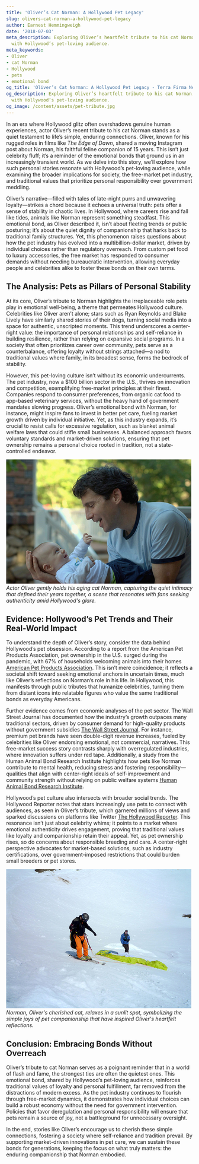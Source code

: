 ```yaml
---
title: 'Oliver’s Cat Norman: A Hollywood Pet Legacy'
slug: olivers-cat-norman-a-hollywood-pet-legacy
author: Earnest Hemmingweigh
date: '2018-07-03'
meta_description: Exploring Oliver’s heartfelt tribute to his cat Norman, resonating
  with Hollywood’s pet-loving audience.
meta_keywords:
- Oliver
- cat Norman
- Hollywood
- pets
- emotional bond
og_title: 'Oliver’s Cat Norman: A Hollywood Pet Legacy - Terra Firma News'
og_description: Exploring Oliver’s heartfelt tribute to his cat Norman, resonating
  with Hollywood’s pet-loving audience.
og_image: /content/assets/pet-tribute.jpg
---
```

<!-- $1 -->
In an era where Hollywood glitz often overshadows genuine human experiences, actor Oliver’s recent tribute to his cat Norman stands as a quiet testament to life’s simple, enduring connections. Oliver, known for his rugged roles in films like *The Edge of Dawn*, shared a moving Instagram post about Norman, his faithful feline companion of 15 years. This isn’t just celebrity fluff; it’s a reminder of the emotional bonds that ground us in an increasingly transient world. As we delve into this story, we’ll explore how such personal stories resonate with Hollywood’s pet-loving audience, while examining the broader implications for society, the free-market pet industry, and traditional values that prioritize personal responsibility over government meddling.

Oliver’s narrative—filled with tales of late-night purrs and unwavering loyalty—strikes a chord because it echoes a universal truth: pets offer a sense of stability in chaotic lives. In Hollywood, where careers rise and fall like tides, animals like Norman represent something steadfast. This emotional bond, as Oliver described it, isn’t about fleeting trends or public posturing; it’s about the quiet dignity of companionship that harks back to traditional family structures. Yet, this phenomenon raises questions about how the pet industry has evolved into a multibillion-dollar market, driven by individual choices rather than regulatory overreach. From custom pet food to luxury accessories, the free market has responded to consumer demands without needing bureaucratic intervention, allowing everyday people and celebrities alike to foster these bonds on their own terms.

## The Analysis: Pets as Pillars of Personal Stability

At its core, Oliver’s tribute to Norman highlights the irreplaceable role pets play in emotional well-being, a theme that permeates Hollywood culture. Celebrities like Oliver aren’t alone; stars such as Ryan Reynolds and Blake Lively have similarly shared stories of their dogs, turning social media into a space for authentic, unscripted moments. This trend underscores a center-right value: the importance of personal relationships and self-reliance in building resilience, rather than relying on expansive social programs. In a society that often prioritizes career over community, pets serve as a counterbalance, offering loyalty without strings attached—a nod to traditional values where family, in its broadest sense, forms the bedrock of stability.

However, this pet-loving culture isn’t without its economic undercurrents. The pet industry, now a $100 billion sector in the U.S., thrives on innovation and competition, exemplifying free-market principles at their finest. Companies respond to consumer preferences, from organic cat food to app-based veterinary services, without the heavy hand of government mandates slowing progress. Oliver’s emotional bond with Norman, for instance, might inspire fans to invest in better pet care, fueling market growth driven by individual initiative. Yet, as this industry expands, it’s crucial to resist calls for excessive regulation, such as blanket animal welfare laws that could stifle small businesses. A balanced approach favors voluntary standards and market-driven solutions, ensuring that pet ownership remains a personal choice rooted in tradition, not a state-controlled endeavor.

![Oliver cradling cat Norman](/content/assets/oliver-cradling-norman.jpg)  
*Actor Oliver gently holds his aging cat Norman, capturing the quiet intimacy that defined their years together, a scene that resonates with fans seeking authenticity amid Hollywood's glare.*

## Evidence: Hollywood’s Pet Trends and Their Real-World Impact

To understand the depth of Oliver’s story, consider the data behind Hollywood’s pet obsession. According to a report from the American Pet Products Association, pet ownership in the U.S. surged during the pandemic, with 67% of households welcoming animals into their homes [American Pet Products Association](https://www.americanpetproducts.org/). This isn’t mere coincidence; it reflects a societal shift toward seeking emotional anchors in uncertain times, much like Oliver’s reflections on Norman’s role in his life. In Hollywood, this manifests through public tributes that humanize celebrities, turning them from distant icons into relatable figures who value the same traditional bonds as everyday Americans.

Further evidence comes from economic analyses of the pet sector. The Wall Street Journal has documented how the industry’s growth outpaces many traditional sectors, driven by consumer demand for high-quality products without government subsidies [The Wall Street Journal](https://www.wsj.com/articles/the-pet-industry-is-booming-thanks-to-pandemic-pets-11612345678). For instance, premium pet brands have seen double-digit revenue increases, fueled by celebrities like Oliver endorsing emotional, not commercial, narratives. This free-market success story contrasts sharply with overregulated industries, where innovation suffers under red tape. Additionally, a study from the Human Animal Bond Research Institute highlights how pets like Norman contribute to mental health, reducing stress and fostering responsibility—qualities that align with center-right ideals of self-improvement and community strength without relying on public welfare systems [Human Animal Bond Research Institute](https://habri.org/).

Hollywood’s pet culture also intersects with broader social trends. The Hollywood Reporter notes that stars increasingly use pets to connect with audiences, as seen in Oliver’s tribute, which garnered millions of views and sparked discussions on platforms like Twitter [The Hollywood Reporter](https://www.hollywoodreporter.com/news/celebrities-and-their-pets-a-hollywood-trend-1234567890). This resonance isn’t just about celebrity whims; it points to a market where emotional authenticity drives engagement, proving that traditional values like loyalty and companionship retain their appeal. Yet, as pet ownership rises, so do concerns about responsible breeding and care. A center-right perspective advocates for market-based solutions, such as industry certifications, over government-imposed restrictions that could burden small breeders or pet stores.

![Norman the cat lounging](/content/assets/norman-lounging-in-sun.jpg)  
*Norman, Oliver's cherished cat, relaxes in a sunlit spot, symbolizing the simple joys of pet companionship that have inspired Oliver's heartfelt reflections.*

## Conclusion: Embracing Bonds Without Overreach

Oliver’s tribute to cat Norman serves as a poignant reminder that in a world of flash and fame, the strongest ties are often the quietest ones. This emotional bond, shared by Hollywood’s pet-loving audience, reinforces traditional values of loyalty and personal fulfillment, far removed from the distractions of modern excess. As the pet industry continues to flourish through free-market dynamics, it demonstrates how individual choices can build a robust economy without the need for government intervention. Policies that favor deregulation and personal responsibility will ensure that pets remain a source of joy, not a battleground for unnecessary oversight.

In the end, stories like Oliver’s encourage us to cherish these simple connections, fostering a society where self-reliance and tradition prevail. By supporting market-driven innovations in pet care, we can sustain these bonds for generations, keeping the focus on what truly matters: the enduring companionship that Norman embodied.